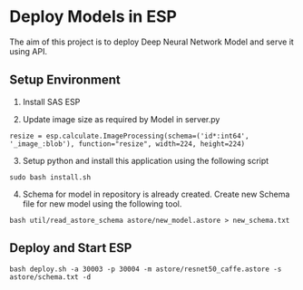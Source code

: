 # Deploy Models in ESP

The aim of this project is to deploy Deep Neural Network Model and serve it using API.

## Setup Environment

1. Install SAS ESP

2. Update image size as required by Model in server.py

  ```
  resize = esp.calculate.ImageProcessing(schema=('id*:int64', '_image_:blob'), function="resize", width=224, height=224)
  ```

3. Setup python and install this application using the following script

  ```
  sudo bash install.sh
  ```

4. Schema for model in repository is already created. Create new Schema file for new model using the following tool.

  ```
  bash util/read_astore_schema astore/new_model.astore > new_schema.txt
  ```

## Deploy and Start ESP
```
bash deploy.sh -a 30003 -p 30004 -m astore/resnet50_caffe.astore -s astore/schema.txt -d
```
